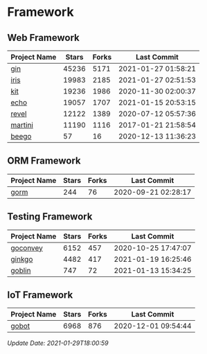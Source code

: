 # Framework

## Web Framework
| Project Name | Stars | Forks | Last Commit |
| ------------ | ----- | ----- | ----------- |
| [gin](https://github.com/gin-gonic/gin) | 45236 | 5171 | 2021-01-27 01:58:21 |
| [iris](https://github.com/kataras/iris) | 19983 | 2185 | 2021-01-27 02:51:53 |
| [kit](https://github.com/go-kit/kit) | 19236 | 1986 | 2020-11-30 02:00:37 |
| [echo](https://github.com/labstack/echo) | 19057 | 1707 | 2021-01-15 20:53:15 |
| [revel](https://github.com/revel/revel) | 12122 | 1389 | 2020-07-12 05:57:36 |
| [martini](https://github.com/go-martini/martini) | 11190 | 1116 | 2017-01-21 21:58:54 |
| [beego](https://github.com/astaxie/beego) | 57 | 16 | 2020-12-13 11:36:23 |

## ORM Framework
| Project Name | Stars | Forks | Last Commit |
| ------------ | ----- | ----- | ----------- |
| [gorm](https://github.com/jinzhu/gorm) | 244 | 76 | 2020-09-21 02:28:17 |

## Testing Framework
| Project Name | Stars | Forks | Last Commit |
| ------------ | ----- | ----- | ----------- |
| [goconvey](https://github.com/smartystreets/goconvey) | 6152 | 457 | 2020-10-25 17:47:07 |
| [ginkgo](https://github.com/onsi/ginkgo) | 4482 | 417 | 2021-01-19 16:25:46 |
| [goblin](https://github.com/franela/goblin) | 747 | 72 | 2021-01-13 15:34:25 |

## IoT Framework
| Project Name | Stars | Forks | Last Commit |
| ------------ | ----- | ----- | ----------- |
| [gobot](https://github.com/hybridgroup/gobot) | 6968 | 876 | 2020-12-01 09:54:44 |

*Update Date: 2021-01-29T18:00:59*